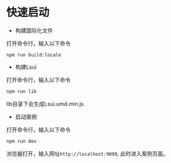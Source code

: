 # 快速启动

* 构建国际化文件

打开命令行，输入以下命令

```
npm run build:locale
```

* 构建Lsui

打开命令行，输入以下命令
```bash
npm run lib
```
lib目录下会生成Lsui.umd.min.js

* 启动案例

打开命令行，输入以下命令
```bash
npm run dev
```
浏览器打开，输入网址`http://localhost:9099`, 此时进入案例页面。
